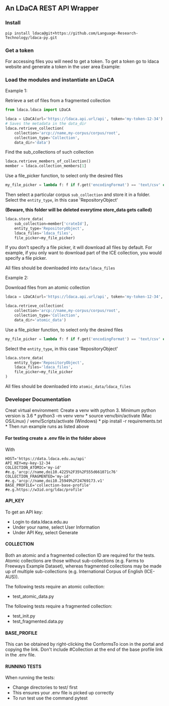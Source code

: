 ## An LDaCA REST API Wrapper

### Install

```shell
pip install ldaca@git+https://github.com/Language-Research-Technology/ldaca-py.git
```

### Get a token

For accessing files you will need to get a token. To get a token go to ldaca website and generate a token in the user
area Example:

### Load the modules and instantiate an LDaCA

Example 1:

Retrieve a set of files from a fragmented collection

```python
from ldaca.ldaca import LDaCA

ldaca = LDaCA(url='https://ldaca.api.url/api', token='my-token-12-34')
# Saves the metadata in the data_dir
ldaca.retrieve_collection(
    collection='arcp://name,my-corpus/corpus/root',
    collection_type='Collection',
    data_dir='data')
```

Find the sub_collections of such collection

```python
ldaca.retrieve_members_of_collection()
member = ldaca.collection_members[1]
```

Use a file_picker function, to select only the desired files

```python
my_file_picker = lambda f: f if f.get('encodingFormat') == 'text/csv' else None
```

Then select a particular corpus `sub_collection` and store it in a folder. Select the `entity_type`, in this case 'RepositoryObject'

**(Beware, this folder will be deleted everytime store_data gets called)**

```python
ldaca.store_data(
    sub_collection=member['crateId'], 
    entity_type='RepositoryObject', 
    ldaca_files='ldaca_files', 
    file_picker=my_file_picker)
```

If you don't specify a file picker, it will download all files by default.
For example, if you only want to download part of the ICE collection, you would specify a file picker.

All files should be downloaded into `data/ldaca_files`

Example 2:

Download files from an atomic collection 

```python
ldaca = LDaCA(url='https://ldaca.api.url/api', token='my-token-12-34', data_dir='atomic_data')

ldaca.retrieve_collection(
    collection='arcp://name,my-corpus/corpus/root',
    collection_type='Collection',
    data_dir='atomic_data')
```

Use a file_picker function, to select only the desired files

```python
my_file_picker = lambda f: f if f.get('encodingFormat') == 'text/csv' else None
```

Select the `entity_type`, in this case 'RepositoryObject'

```python
ldaca.store_data(
    entity_type='RepositoryObject', 
    ldaca_files='ldaca_files', 
    file_picker=my_file_picker 
)
```

All files should be downloaded into `atomic_data/ldaca_files`

### Developer Documentation

Creat virtual environment:
Create a venv with python 3. Minimum python version is 3.6
    * python3 -m venv venv
    * source venv/bin/activate (Mac OS/Linux) / venv/Scripts/activate (Windows)
    * pip install -r requirements.txt
    * Then run example runs as listed above

#### For testing create a .env file in the folder above

With
```shell
HOST='https://data.ldaca.edu.au/api'
API_KEY=my-key-12-34
COLLECTION_ATOMIC='my-id'  #e.g.'arcp://name,doi10.4225%2F35%2F555d661071c76'
COLLECTION_FRAGMENTED='my-id'  #e.g.'arcp://name,doi10.25949%2F24769173.v1'
BASE_PROFILE='collection-base-profile'  #e.g.https://w3id.org/ldac/profile'
```

#### API_KEY
To get an API key:
- Login to data.ldaca.edu.au
- Under your name, select User Information
- Under API Key, select Generate

#### COLLECTION
Both an atomic and a fragmented collection ID are required for the tests. Atomic collections are those without sub-collections (e.g. Farms to Freeways Example Dataset), whereas fragmented collections may be made up of multiple sub-collections (e.g. International Corpus of English (ICE-AUS)).

The following tests require an atomic collection:
- test_atomic_data.py

The following tests require a fragmented collection:
- test_init.py
- test_fragmented.data.py

#### BASE_PROFILE

This can be obtained by right-clicking the ConformsTo icon in the portal and copying the link. Don't include #Collection at the end of the base profile link in the .env file.

#### RUNNING TESTS

When running the tests:
- Change directories to test/ first
- This ensures your .env file is picked up correctly
- To run test use the command pytest